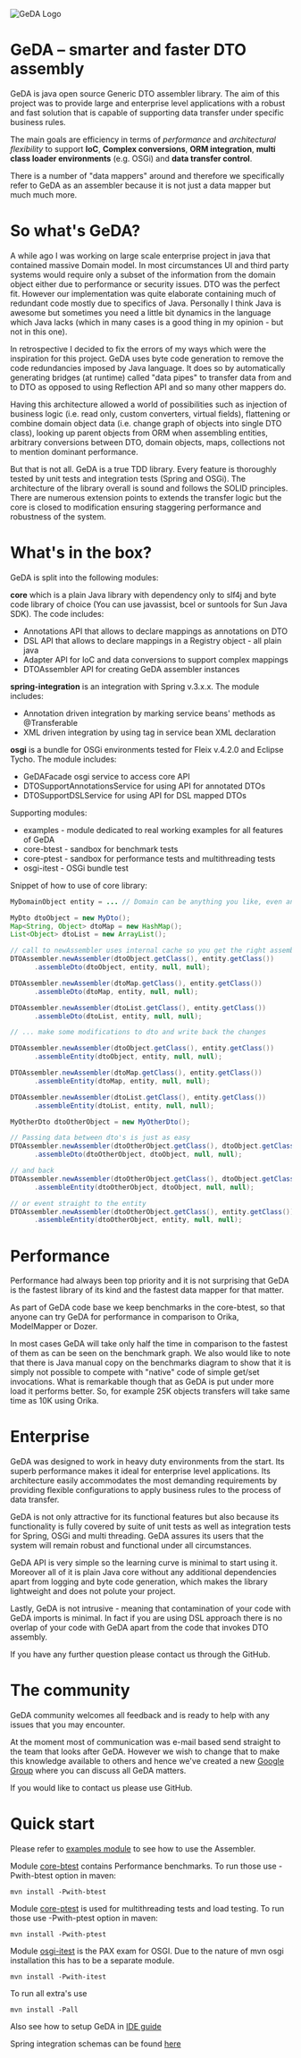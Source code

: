 ![GeDA Logo](https://github.com/inspire-software/geda-genericdto/blob/master/logo/geda-logo.png?raw=true)

# GeDA – smarter and faster DTO assembly

GeDA is java open source Generic DTO assembler library. The aim of this project was to provide large and enterprise level applications with a robust and fast solution that is capable of supporting data transfer under specific business rules.

The main goals are efficiency in terms of *performance* and *architectural flexibility* to support **IoC**, **Complex conversions**, **ORM integration**, **multi class loader environments** (e.g. OSGi) and **data transfer control**.

There is a number of "data mappers" around and therefore we specifically refer to GeDA as an assembler because it is not just a data mapper but much much more.

# So what's GeDA?

A while ago I was working on large scale enterprise project in java that contained massive Domain model. In most circumstances UI and third party systems would require only a subset of the information from the domain object either due to performance or security issues. DTO was the perfect fit. However our implementation was quite elaborate containing much of redundant code mostly due to specifics of Java. Personally I think Java is awesome but sometimes you need a little bit dynamics in the language which Java lacks (which in many cases is a good thing in my opinion - but not in this one).

In retrospective I decided to fix the errors of my ways which were the inspiration for this project. GeDA uses byte code generation to remove the code redundancies imposed by Java language. It does so by automatically generating bridges (at runtime) called "data pipes" to transfer data from and to DTO as opposed to using Reflection API and so many other mappers do.

Having this architecture allowed a world of possibilities such as injection of business logic (i.e. read only, custom converters, virtual fields), flattening or combine domain object data (i.e. change graph of objects into single DTO class), looking up parent objects from ORM when assembling entities, arbitrary conversions between DTO, domain objects, maps, collections not to mention dominant performance.

But that is not all. GeDA is a true TDD library. Every feature is thoroughly tested by unit tests and integration tests (Spring and OSGi). The architecture of the library overall is sound and follows the SOLID principles. There are numerous extension points to extends the transfer logic but the core is closed to modification ensuring staggering performance and robustness of the system.

# What's in the box?

GeDA is split into the following modules:

**core** which is a plain Java library with dependency only to slf4j and byte code library of choice (You can use javassist, bcel or suntools for Sun Java SDK). The code includes:

* Annotations API that allows to declare mappings as annotations on DTO
* DSL API that allows to declare mappings in a Registry object - all plain java
* Adapter API for IoC and data conversions to support complex mappings
* DTOAssembler API for creating GeDA assembler instances

**spring-integration** is an integration with Spring v.3.x.x. The module includes:

* Annotation driven integration by marking service beans' methods as @Transferable
* XML driven integration by using <dtosupport/> tag in service bean XML declaration

**osgi** is a bundle for OSGi environments tested for Fleix v.4.2.0 and Eclipse Tycho. The module includes:

* GeDAFacade osgi service to access core API
* DTOSupportAnnotationsService for using API for annotated DTOs
* DTOSupportDSLService for using API for DSL mapped DTOs

Supporting modules:

* examples - module dedicated to real working examples for all features of GeDA
* core-btest - sandbox for benchmark tests
* core-ptest - sandbox for performance tests and multithreading tests
* osgi-itest - OSGi bundle test

Snippet of how to use of core library:

```java
MyDomainObject entity = ... // Domain can be anything you like, even another DTO

MyDto dtoObject = new MyDto();
Map<String, Object> dtoMap = new HashMap();
List<Object> dtoList = new ArrayList();

// call to newAssembler uses internal cache so you get the right assembler for given pair 
DTOAssembler.newAssembler(dtoObject.getClass(), entity.getClass())
      .assembleDto(dtoObject, entity, null, null);

DTOAssembler.newAssembler(dtoMap.getClass(), entity.getClass())
      .assembleDto(dtoMap, entity, null, null);

DTOAssembler.newAssembler(dtoList.getClass(), entity.getClass())
      .assembleDto(dtoList, entity, null, null);

// ... make some modifications to dto and write back the changes

DTOAssembler.newAssembler(dtoObject.getClass(), entity.getClass())
      .assembleEntity(dtoObject, entity, null, null);

DTOAssembler.newAssembler(dtoMap.getClass(), entity.getClass())
      .assembleEntity(dtoMap, entity, null, null);

DTOAssembler.newAssembler(dtoList.getClass(), entity.getClass())
      .assembleEntity(dtoList, entity, null, null);

MyOtherDto dtoOtherObject = new MyOtherDto();

// Passing data between dto's is just as easy 
DTOAssembler.newAssembler(dtoOtherObject.getClass(), dtoObject.getClass())
      .assembleDto(dtoOtherObject, dtoObject, null, null);

// and back
DTOAssembler.newAssembler(dtoOtherObject.getClass(), dtoObject.getClass())
      .assembleEntity(dtoOtherObject, dtoObject, null, null);

// or event straight to the entity
DTOAssembler.newAssembler(dtoOtherObject.getClass(), entity.getClass())
      .assembleEntity(dtoOtherObject, entity, null, null);

```

# Performance

Performance had always been top priority and it is not surprising that GeDA is the fastest library of its kind and the fastest data mapper for that matter.

As part of GeDA code base we keep benchmarks in the core-btest, so that anyone can try GeDA for performance in comparison to Orika, ModelMapper or Dozer.

In most cases GeDA will take only half the time in comparison to the fastest of them as can be seen on the benchmark graph. We also would like to note that there is Java manual copy on the benchmarks diagram to show that it is simply not possible to compete with "native" code of simple get/set invocations. What is remarkable though that as GeDA is put under more load it performs better. So, for example 25K objects transfers will take same time as 10K using Orika.

# Enterprise

GeDA was designed to work in heavy duty environments from the start. Its superb performance makes it ideal for enterprise level applications. Its architecture easily accommodates the most demanding requirements by providing flexible configurations to apply business rules to the process of data transfer.

GeDA is not only attractive for its functional features but also because its functionality is fully covered by suite of unit tests as well as integration tests for Spring, OSGi and multi threading. GeDA assures its users that the system will remain robust and functional under all circumstances.

GeDA API is very simple so the learning curve is minimal to start using it. Moreover all of it is plain Java core without any additional dependencies apart from logging and byte code generation, which makes the library lightweight and does not polute your project.

Lastly, GeDA is not intrusive - meaning that contamination of your code with GeDA imports is minimal. In fact if you are using DSL approach there is no overlap of your code with GeDA apart from the code that invokes DTO assembly.

If you have any further question please contact us through the GitHub.

# The community

GeDA community welcomes all feedback and is ready to help with any issues that you may encounter.

At the moment most of communication was e-mail based send straight to the team that looks after GeDA. However we wish to change that to make this knowledge available to others and hence we've created a new [Google Group](https://groups.google.com/d/forum/geda-generic-dto-assembler-discussion-group) where you can discuss all GeDA matters.

If you would like to contact us please use GitHub.

# Quick start

Please refer to [examples module](https://github.com/inspire-software/geda-genericdto/tree/master/examples) to see how to use the Assembler.

Module [core-btest](https://github.com/inspire-software/geda-genericdto/tree/master/core-btest) contains Performance benchmarks. To run those use -Pwith-btest option in maven:
```
mvn install -Pwith-btest
```

Module [core-ptest](https://github.com/inspire-software/geda-genericdto/tree/master/core-ptest) is used for multithreading tests and load testing. To run those use -Pwith-ptest option in maven:
```
mvn install -Pwith-ptest
```

Module [osgi-itest](https://github.com/inspire-software/geda-genericdto/tree/master/osgi-itest) is the PAX exam for OSGI. Due to the nature of mvn osgi installation this has to be a separate module.
```
mvn install -Pwith-itest
```

To run all extra's use
```
mvn install -Pall
```

Also see how to setup GeDA in [IDE guide](https://github.com/inspire-software/geda-genericdto/blob/master/SetupGuide.md)

Spring integration schemas can be found [here](https://github.com/inspire-software/geda-genericdto/tree/master/spring-integration/src/main/resources/com/inspiresoftware/lib/dto/geda/config)
